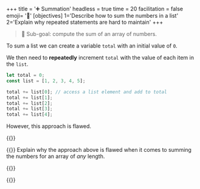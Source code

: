 +++
title = '➕ Summation'
headless = true
time = 20
facilitation = false
emoji= '🧩'
[objectives]
    1='Describe how to sum the numbers in a list'
    2='Explain why repeated statements are hard to maintain'
+++

> 🎯 Sub-goal: compute the sum of an array of numbers.

To sum a list we can create a variable `total` with an initial value of `0`.

We then need to **repeatedly** increment `total` with the value of each item in the `list`.

```js
let total = 0;
const list = [1, 2, 3, 4, 5];

total += list[0]; // access a list element and add to total
total += list[1];
total += list[2];
total += list[3];
total += list[4];
```

However, this approach is flawed.

{{<tabs name="Explain">}}

{{<tab name="🧠  Explain">}}
Explain why the approach above is flawed when it comes to summing the numbers for an array of _any_ length.

{{</tab>}}

{{</tabs>}}
